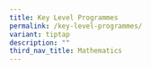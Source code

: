 ```yaml
---
title: Key Level Programmes
permalink: /key-level-programmes/
variant: tiptap
description: ""
third_nav_title: Mathematics
---
```

